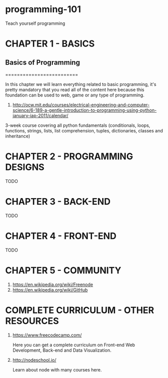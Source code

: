 # programming-101
Teach yourself programming

# CHAPTER 1 - BASICS

## Basics of Programming
=========================

In this chapter we will learn everything related to basic programming, it's pretty mandatory that you read all of the content here because this foundation can be used to web, game or any type of programming.

1. http://ocw.mit.edu/courses/electrical-engineering-and-computer-science/6-189-a-gentle-introduction-to-programming-using-python-january-iap-2011/calendar/

3-week course covering all python fundamentals (conditionals, loops, functions, strings, lists, list comprehension, tuples, dictionaries, classes and inheritance)

# CHAPTER 2 - PROGRAMMING DESIGNS

TODO

# CHAPTER 3 - BACK-END

TODO

# CHAPTER 4 - FRONT-END

TODO

# CHAPTER 5 - COMMUNITY

1. https://en.wikipedia.org/wiki/Freenode
2. https://en.wikipedia.org/wiki/GitHub


# COMPLETE CURRICULUM - OTHER RESOURCES

1. https://www.freecodecamp.com/

    Here you can get a complete curriculum on Front-end Web Development, Back-end and Data Visualization.

2. http://nodeschool.io/

    Learn about node with many courses here.
